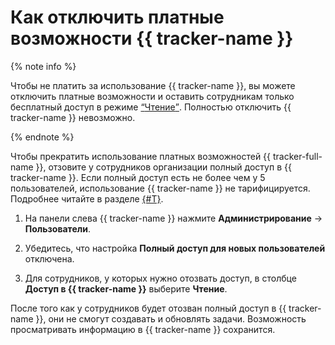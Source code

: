 # Как отключить платные возможности {{ tracker-name }}

{% note info %}

Чтобы не платить за использование {{ tracker-name }}, вы можете отключить платные возможности и оставить сотрудникам только бесплатный доступ в режиме [<q>Чтение</q>](access.md#readonly). Полностью отключить {{ tracker-name }} невозможно. 

{% endnote %}

Чтобы прекратить использование платных возможностей {{ tracker-full-name }}, отзовите у сотрудников организации полный доступ в {{ tracker-name }}. Если полный доступ есть не более чем у 5 пользователей, использование {{ tracker-name }} не тарифицируется. Подробнее читайте в разделе [{#T}](pricing.md).

1. На панели слева {{ tracker-name }} нажмите **Администрирование** → **Пользователи**.

1. Убедитесь, что настройка **Полный доступ для новых пользователей** отключена.

1. Для сотрудников, у которых нужно отозвать доступ, в столбце **Доступ в {{ tracker-name }}** выберите **Чтение**.


После того как у сотрудников будет отозван полный доступ в {{ tracker-name }}, они не смогут создавать и обновлять задачи. Возможность просматривать информацию в {{ tracker-name }} сохранится.